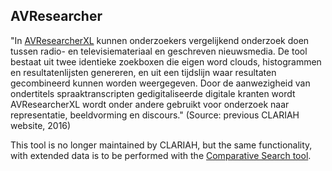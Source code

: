 ## AVResearcher

"In [AVResearcherXL](http://labs.beeldengeluid.nl/application/dbd09298-edb3-11e4-8099-005056a71e3a) kunnen onderzoekers vergelijkend onderzoek doen tussen radio- en televisiemateriaal en geschreven nieuwsmedia. De tool bestaat uit twee identieke zoekboxen die eigen word clouds, histogrammen en resultatenlijsten genereren, en uit een tijdslijn waar resultaten gecombineerd kunnen worden weergegeven. Door de aanwezigheid van ondertitels spraaktranscripten gedigitaliseerde digitale kranten wordt AVResearcherXL wordt onder andere gebruikt voor onderzoek naar representatie, beeldvorming en discours." (Source: previous CLARIAH website, 2016)

This tool is no longer maintained by CLARIAH, but the same functionality, with extended data is to be performed with the [Comparative Search tool](<http://mediasuite.clariah.nl/documentation/howtos/query-comparison>).